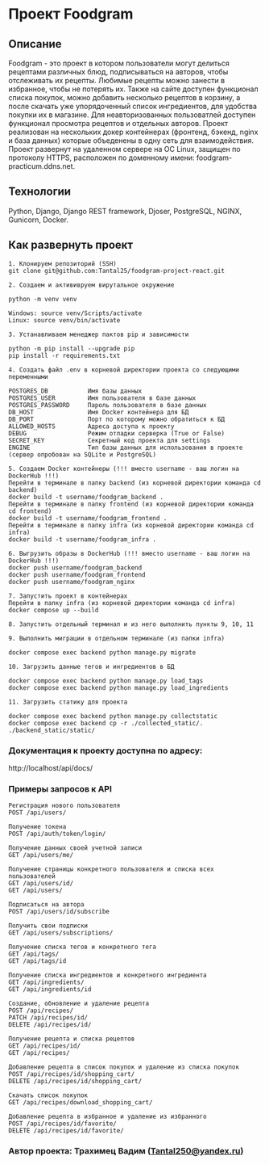 # Проект Foodgram

## Описание
Foodgram - это проект в котором пользователи могут делиться рецептами различных блюд, подписываться на авторов, чтобы отслеживать их рецепты. Любимые рецепты можно занести в избранное, чтобы не потерять их. Также на сайте доступен функционал списка покупок, можно добавить несколько рецептов в корзину, а после скачать уже упорядоченный список ингредиентов, для удобства покупки их в магазине. Для неавторизованных пользоватлей доступен функционал просмотра рецептов и отдельных авторов.
Проект реализован на нескольких докер контейнерах (фронтенд, бэкенд, nginx и база данных) которые объеденены в одну сеть для взаимодействия. Проект развернут на удаленном сервере на OС Linux, защищен по протоколу HTTPS, расположен по доменному имени: foodgram-practicum.ddns.net.

## Технологии
Python, Django, Django REST framework, Djoser, PostgreSQL, NGINX, Gunicorn, Docker.

## Как развернуть проект
```
1. Клонируем репозиторий (SSH)
git clone git@github.com:Tantal25/foodgram-project-react.git
```
```
2. Создаем и актививруем вирутальное окружение

python -m venv venv

Windows: source venv/Scripts/activate
Linux: source venv/bin/activate
```
```
3. Устанавливаем менеджер пактов pip и зависимости

python -m pip install --upgrade pip
pip install -r requirements.txt
```
```
4. Создать файл .env в корневой директории проекта со следующими переменными

POSTGRES_DB           Имя базы данных
POSTGRES_USER         Имя пользователя в базе данных
POSTGRES_PASSWORD     Пароль пользователя в базе данных
DB_HOST               Имя Docker контейнера для БД
DB_PORT               Порт по которому можно обратиться к БД
ALLOWED_HOSTS         Адреса доступа к проекту
DEBUG                 Режим отладки серверка (True or False)
SECRET_KEY            Cекретный код проекта для settings
ENGINE                Тип базы данных для использования в проекте (сервер опробован на SQLite и PostgreSQL)
```
```
5. Создаем Docker контейнеры (!!! вместо username - ваш логин на DockerHub !!!)
Перейти в терминале в папку backend (из корневой директории команда cd backend)
docker build -t username/foodgram_backend .
Перейти в терминале в папку frontend (из корневой директории команда cd frontend)
docker build -t username/foodgram_frontend .
Перейти в терминале в папку infra (из корневой директории команда cd infra)
docker build -t username/foodgram_infra .
```
```
6. Выгрузить образы в DockerHub (!!! вместо username - ваш логин на DockerHub !!!)
docker push username/foodgram_backend
docker push username/foodgram_frontend
docker push username/foodgram_nginx
```
```
7. Запустить проект в контейнерах
Перейти в папку infra (из корневой директории команда cd infra)
docker compose up --build
```
```
8. Запустить отдельный терминал и из него выполнить пункты 9, 10, 11
```
```
9. Выполнить миграции в отдельном терминале (из папки infra)

docker compose exec backend python manage.py migrate
```
```
10. Загрузить данные тегов и ингредиентов в БД 

docker compose exec backend python manage.py load_tags
docker compose exec backend python manage.py load_ingredients
```
```
11. Загрузить статику для проекта

docker compose exec backend python manage.py collectstatic
docker compose exec backend cp -r ./collected_static/. ./backend_static/static/
```

### Документация к проекту доступна по адресу:
http://localhost/api/docs/


### Примеры запросов к API
```
Регистрация нового пользователя
POST /api/users/
```
```
Получение токена
POST /api/auth/token/login/
```
```
Получение данных своей учетной записи
GET /api/users/me/
```
```
Получение страницы конкретного пользователя и списка всех пользователей
GET /api/users/id/
GET /api/users/
```
```
Подписаться на автора
POST /api/users/id/subscribe
```
```
Получить свои подписки
GET /api/users/subscriptions/
```
```
Получение списка тегов и конкретного тега
GET /api/tags/
GET /api/tags/id
```
```
Получение списка ингредиентов и конкретного ингредиента
GET /api/ingredients/
GET /api/ingredients/id
```
```
Создание, обновление и удаление рецепта
POST /api/recipes/
PATCH /api/recipes/id/
DELETE /api/recipes/id/
```
```
Получение рецепта и списка рецептов
GET /api/recipes/id/
GET /api/recipes/
```
```
Добавление рецепта в список покупок и удаление из списка покупок
POST /api/recipes/id/shopping_cart/
DELETE /api/recipes/id/shopping_cart/
```
```
Скачать список покупок
GET /api/recipes/download_shopping_cart/
```
```
Добавление рецепта в избранное и удаление из избранного
POST /api/recipes/id/favorite/
DELETE /api/recipes/id/favorite/
```

### Автор проекта: Трахимец Вадим (Tantal250@yandex.ru)
